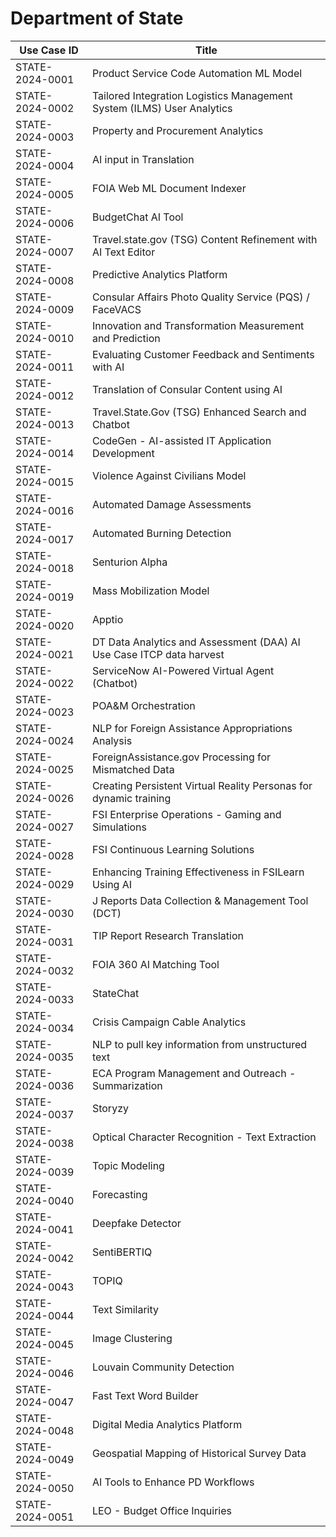 # Department of State
| Use Case ID | Title |
| ----------- | ----- |
| STATE-2024-0001 | Product Service Code Automation ML Model |
| STATE-2024-0002 | Tailored Integration Logistics Management System (ILMS) User Analytics |
| STATE-2024-0003 | Property and Procurement Analytics |
| STATE-2024-0004 | AI input in Translation |
| STATE-2024-0005 | FOIA Web ML Document Indexer |
| STATE-2024-0006 | BudgetChat AI Tool |
| STATE-2024-0007 | Travel.state.gov (TSG) Content Refinement with AI Text Editor |
| STATE-2024-0008 | Predictive Analytics Platform |
| STATE-2024-0009 | Consular Affairs Photo Quality Service (PQS) / FaceVACS |
| STATE-2024-0010 | Innovation and Transformation Measurement and Prediction |
| STATE-2024-0011 | Evaluating Customer Feedback and Sentiments with AI |
| STATE-2024-0012 | Translation of Consular Content using AI |
| STATE-2024-0013 | Travel.State.Gov (TSG) Enhanced Search and Chatbot |
| STATE-2024-0014 | CodeGen - AI-assisted IT Application Development |
| STATE-2024-0015 | Violence Against Civilians Model |
| STATE-2024-0016 | Automated Damage Assessments |
| STATE-2024-0017 | Automated Burning Detection |
| STATE-2024-0018 | Senturion Alpha |
| STATE-2024-0019 | Mass Mobilization Model |
| STATE-2024-0020 | Apptio |
| STATE-2024-0021 | DT Data Analytics and Assessment (DAA) AI Use Case ITCP data harvest |
| STATE-2024-0022 | ServiceNow AI-Powered Virtual Agent (Chatbot) |
| STATE-2024-0023 | POA&M Orchestration |
| STATE-2024-0024 | NLP for Foreign Assistance Appropriations Analysis |
| STATE-2024-0025 | ForeignAssistance.gov Processing for Mismatched Data |
| STATE-2024-0026 | Creating Persistent Virtual Reality Personas for dynamic training |
| STATE-2024-0027 | FSI Enterprise Operations - Gaming and Simulations |
| STATE-2024-0028 | FSI Continuous Learning Solutions |
| STATE-2024-0029 | Enhancing Training Effectiveness in FSILearn Using AI |
| STATE-2024-0030 | J Reports Data Collection & Management Tool (DCT) |
| STATE-2024-0031 | TIP Report Research Translation |
| STATE-2024-0032 | FOIA 360 AI Matching Tool |
| STATE-2024-0033 | StateChat |
| STATE-2024-0034 | Crisis Campaign Cable Analytics |
| STATE-2024-0035 | NLP to pull key information from unstructured text |
| STATE-2024-0036 | ECA Program Management and Outreach - Summarization |
| STATE-2024-0037 | Storyzy |
| STATE-2024-0038 | Optical Character Recognition - Text Extraction |
| STATE-2024-0039 | Topic Modeling |
| STATE-2024-0040 | Forecasting |
| STATE-2024-0041 | Deepfake Detector |
| STATE-2024-0042 | SentiBERTIQ |
| STATE-2024-0043 | TOPIQ |
| STATE-2024-0044 | Text Similarity |
| STATE-2024-0045 | Image Clustering |
| STATE-2024-0046 | Louvain Community Detection |
| STATE-2024-0047 | Fast Text Word Builder |
| STATE-2024-0048 | Digital Media Analytics Platform |
| STATE-2024-0049 | Geospatial Mapping of Historical Survey Data |
| STATE-2024-0050 | AI Tools to Enhance PD Workflows |
| STATE-2024-0051 | LEO - Budget Office Inquiries |